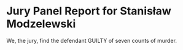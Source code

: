 # Jury Panel Report for Stanisław Modzelewski

We, the jury, find the defendant GUILTY of seven counts of murder.